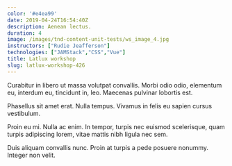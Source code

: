 ```yaml
---
color: '#e4ea99'
date: 2019-04-24T16:54:40Z
description: Aenean lectus.
duration: 4
image: /images/tnd-content-unit-tests/ws_image_4.jpg
instructors: ["Rudie Jeafferson"]
technologies: ["JAMStack","CSS","Vue"]
title: Latlux workshop
slug: latlux-workshop-426
---
```

Curabitur in libero ut massa volutpat convallis. Morbi odio odio, elementum eu, interdum eu, tincidunt in, leo. Maecenas pulvinar lobortis est.

Phasellus sit amet erat. Nulla tempus. Vivamus in felis eu sapien cursus vestibulum.

Proin eu mi. Nulla ac enim. In tempor, turpis nec euismod scelerisque, quam turpis adipiscing lorem, vitae mattis nibh ligula nec sem.

Duis aliquam convallis nunc. Proin at turpis a pede posuere nonummy. Integer non velit.
